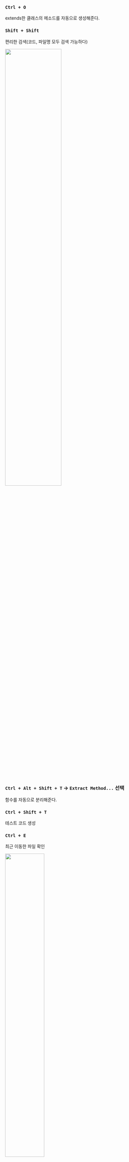 ### `Ctrl + O`

extends한 클래스의 메소드를 자동으로 생성해준다.

### `Shift + Shift`

편리한 검색(코드, 파일명 모두 검색 가능하다)

<img src=https://github.com/muyaaho/spring-mvc1/assets/76798969/e0ffe6dc-8ad8-422e-92ac-f32625698350 width="60%" height="60%"/><br>

### `Ctrl + Alt + Shift + T` → `Extract Method...` 선택

함수를 자동으로 분리해준다.

### `Ctrl + Shift + T`
테스트 코드 생성

### `Ctrl + E`
최근 이동한 파일 확인

<img src=https://github.com/muyaaho/spring-mvc1/assets/76798969/c4130e60-7253-46da-9272-b67774da98f4 width="50%" height="50%"/><br>

바로 엔터키 누르면 바로 직전에 있었던 파일로 이동할 수 있다.

### `Ctrl + Alt + N`
Inline
```java
    @Override
    public MyView process(HttpServletRequest request, HttpServletResponse response)
            throws ServletException, IOException {
        MyView myView = new MyView("/WEB-INF/views/new-form.jsp");
        return myView;
    }
```
```java
    @Override
    public MyView process(HttpServletRequest request, HttpServletResponse response)
            throws ServletException, IOException {
        return new MyView("/WEB-INF/views/new-form.jsp");
    }
```
---
https://www.jetbrains.com/help/idea/reference-keymap-win-default.html
